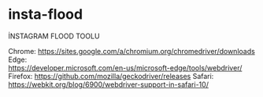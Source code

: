 # insta-flood
İNSTAGRAM FLOOD TOOLU 

Chrome:	
https://sites.google.com/a/chromium.org/chromedriver/downloads
Edge:	
https://developer.microsoft.com/en-us/microsoft-edge/tools/webdriver/
Firefox:
https://github.com/mozilla/geckodriver/releases
Safari:
https://webkit.org/blog/6900/webdriver-support-in-safari-10/
